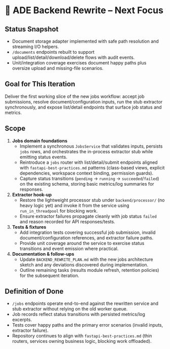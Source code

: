 # 🚧 ADE Backend Rewrite – Next Focus

## Status Snapshot
- Document storage adapter implemented with safe path resolution and streaming I/O helpers.
- `/documents` endpoints rebuilt to support upload/list/detail/download/delete flows with audit events.
- Unit/integration coverage exercises document happy paths plus oversize upload and missing-file scenarios.

## Goal for This Iteration
Deliver the first working slice of the new jobs workflow: accept job submissions, resolve document/configuration inputs, run the stub extractor synchronously, and expose list/detail endpoints that surface job status and metrics.

## Scope
1. **Jobs domain foundations**
   - Implement a synchronous `JobsService` that validates inputs, persists `jobs` rows, and orchestrates the in-process extractor stub while emitting status events.
   - Reintroduce a `jobs` router with list/detail/submit endpoints aligned with `fastapi-best-practices.md` patterns (class-based views, explicit dependencies, workspace context binding, permission guards).
   - Capture status transitions (`pending` → `running` → `succeeded`/`failed`) on the existing schema, storing basic metrics/log summaries for responses.
2. **Extractor hook-up**
   - Restore the lightweight processor stub under `backend/processor/` (no heavy logic yet) and invoke it from the service using `run_in_threadpool` for blocking work.
   - Ensure extractor failures propagate cleanly with job status `failed` and reason recorded for API responses/tests.
3. **Tests & fixtures**
   - Add integration tests covering successful job submission, invalid document/configuration references, and extractor failure paths.
   - Provide unit coverage around the service to exercise status transitions and event emission where practical.
4. **Documentation & follow-ups**
   - Update `BACKEND_REWRITE_PLAN.md` with the new jobs architecture sketch and any deviations discovered during implementation.
   - Outline remaining tasks (results module refresh, retention policies) for the subsequent iteration.

## Definition of Done
- `/jobs` endpoints operate end-to-end against the rewritten service and stub extractor without relying on the old worker queue.
- Job records reflect status transitions with persisted metrics/log excerpts.
- Tests cover happy paths and the primary error scenarios (invalid inputs, extractor failure).
- Repository continues to align with `fastapi-best-practices.md` (thin routers, services owning business logic, blocking work offloaded).

